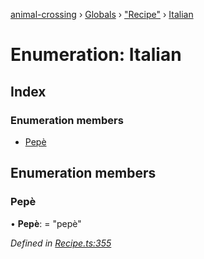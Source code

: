 [animal-crossing](../README.md) › [Globals](../globals.md) › ["Recipe"](../modules/_recipe_.md) › [Italian](_recipe_.italian.md)

# Enumeration: Italian

## Index

### Enumeration members

* [Pepè](_recipe_.italian.md#pepè)

## Enumeration members

###  Pepè

• **Pepè**: = "pepè"

*Defined in [Recipe.ts:355](https://github.com/Norviah/animal-crossing/blob/e9cea70/module/types/Recipe.ts#L355)*

